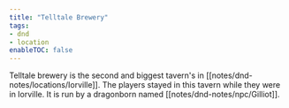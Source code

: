 ```yaml
---
title: "Telltale Brewery"
tags:
- dnd
- location
enableTOC: false
---
```


Telltale brewery is the second and biggest tavern's in [[notes/dnd-notes/locations/Iorville]]. The players stayed in this tavern while they were in Iorville. It is run by a dragonborn named [[notes/dnd-notes/npc/Gilliot]]. 